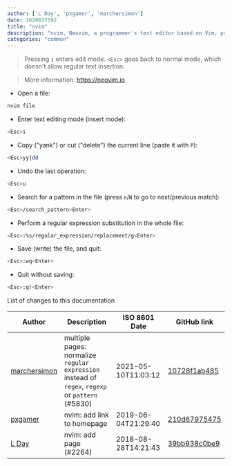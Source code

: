 ```yaml
---
author: ['L Day', 'pxgamer', 'marchersimon']
date: 1620637392
title: "nvim"
description: "nvim, Neovim, a programmer's text editor based on Vim, provides several modes for different kinds of text manipulation."
categories: "common"
---
```

> Pressing `i` enters edit mode. `<Esc>` goes back to normal mode, which doesn't allow regular text insertion.

> More information: <https://neovim.io>.

- Open a file:

```bash
nvim file
```

- Enter text editing mode (insert mode):

```bash
<Esc>i
```

- Copy ("yank") or cut ("delete") the current line (paste it with `P`):

```bash
<Esc>yy|dd
```

- Undo the last operation:

```bash
<Esc>u
```

- Search for a pattern in the file (press `n`/`N` to go to next/previous match):

```bash
<Esc>/search_pattern<Enter>
```

- Perform a regular expression substitution in the whole file:

```bash
<Esc>:%s/regular_expression/replacement/g<Enter>
```

- Save (write) the file, and quit:

```bash
<Esc>:wq<Enter>
```

- Quit without saving:

```bash
<Esc>:q!<Enter>
```
List of changes to this documentation


Author | Description | ISO 8601 Date | GitHub link
------|-----|-----|-----
[marchersimon](mailto:50295997+marchersimon@users.noreply.github.com) | multiple pages: normalize `regular expression` instead of `regex`, `regexp` or `pattern` (#5830) | 2021-05-10T11:03:12 | [10728f1ab485](https://github.com/tldr-pages/tldr/commit/10728f1ab485957d66af3940a030b0fb77611fc0)
[pxgamer](mailto:owzie123@gmail.com) | nvim: add link to homepage | 2019-06-04T21:29:40 | [210d67975475](https://github.com/tldr-pages/tldr/commit/210d67975475fd210668bbdffb71fb66cd913d47)
[L Day](mailto:daylightbrightledlight@users.noreply.github.com) | nvim: add page (#2264) | 2018-08-28T14:21:43 | [39bb938c0be9](https://github.com/tldr-pages/tldr/commit/39bb938c0be990733dba63bf3781122232f9ec34)

